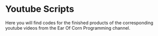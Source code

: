 # Youtube Scripts

Here you will find codes for the finished products of the corresponding youtube videos from the Ear Of Corn Programming channel.
